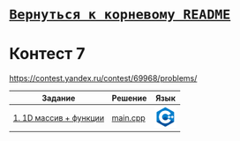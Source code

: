# [__```Вернуться к корневому README```__](https://github.com/enikk500/CFU/blob/main/README.md)
# Контест 7
https://contest.yandex.ru/contest/69968/problems/

| Задание | Решение | Язык |
| --- | --- | --- |
| [1. 1D массив + функции](https://contest.yandex.ru/contest/69968/problems/1/) | [main.cpp](https://github.com/enikk500/CFU/blob/main/Contests/Contest-2024-10-16/01/main.cpp) | [<img src="https://github.com/enikk500/CFU/blob/main/img/cpp.png" width="40"/>]() |
